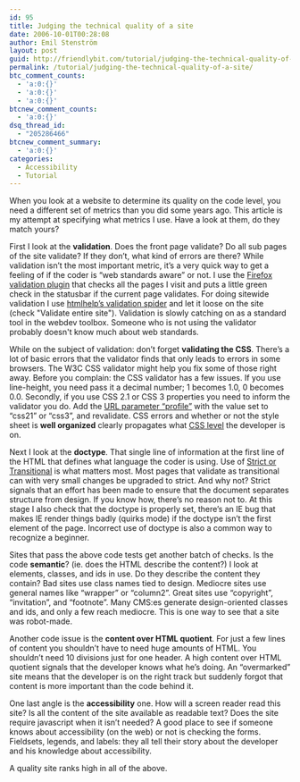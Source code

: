 ```yaml
---
id: 95
title: Judging the technical quality of a site
date: 2006-10-01T00:28:08
author: Emil Stenström
layout: post
guid: http://friendlybit.com/tutorial/judging-the-technical-quality-of-a-site/
permalink: /tutorial/judging-the-technical-quality-of-a-site/
btc_comment_counts:
  - 'a:0:{}'
  - 'a:0:{}'
  - 'a:0:{}'
btcnew_comment_counts:
  - 'a:0:{}'
dsq_thread_id:
  - "205286466"
btcnew_comment_summary:
  - 'a:0:{}'
categories:
  - Accessibility
  - Tutorial
---
```

When you look at a website to determine its quality on the code level, you need a different set of metrics than you did some years ago. This article is my attempt at specifying what metrics I use. Have a look at them, do they match yours?

First I look at the **validation**. Does the front page validate? Do all sub pages of the site validate? If they don’t, what kind of errors are there? While validation isn’t the most important metric, it’s a very quick way to get a feeling of if the coder is “web standards aware” or not. I use the [Firefox validation plugin](http://users.skynet.be/mgueury/mozilla/) that checks all the pages I visit and puts a little green check in the statusbar if the current page validates. For doing sitewide validation I use [htmlhelp’s validation spider](http://www.htmlhelp.com/tools/validator/) and let it loose on the site (check "Validate entire site"). Validation is slowly catching on as a standard tool in the webdev toolbox. Someone who is not using the validator probably doesn't know much about web standards.

While on the subject of validation: don’t forget **validating the CSS**. There’s a lot of basic errors that the validator finds that only leads to errors in some browsers. The W3C CSS validator might help you fix some of those right away. Before you complain: the CSS validator has a few issues. If you use line-height, you need pass it a decimal number; 1 becomes 1.0, 0 becomes 0.0. Secondly, if you use CSS 2.1 or CSS 3 properties you need to inform the validator you do. Add the [URL parameter “profile”](http://jigsaw.w3.org/css-validator/validator?uri=http%3A%2F%2Ffriendlybit.com&amp;usermedium=all&amp;profile=css21) with the value set to “css21” or “css3”, and revalidate. CSS errors and whether or not the style sheet is **well organized** clearly propagates what [CSS level](/css/levels-of-css-knowledge/) the developer is on.

Next I look at the **doctype**. That single line of information at the first line of the HTML that defines what language the coder is using. Use of [Strict or Transitional](http://accessites.org/gbcms_xml/news_page.php?id=23) is what matters most. Most pages that validate as transitional can with very small changes be upgraded to strict. And why not? Strict signals that an effort has been made to ensure that the document separates structure from design. If you know how, there’s no reason not to. At this stage I also check that the doctype is properly set, there’s an IE bug that makes IE render things badly (quirks mode) if the doctype isn’t the first element of the page. Incorrect use of doctype is also a common way to recognize a beginner.

Sites that pass the above code tests get another batch of checks. Is the code **semantic**? (ie. does the HTML describe the content?) I look at elements, classes, and ids in use. Do they describe the content they contain? Bad sites use class names tied to design. Mediocre sites use general names like “wrapper” or “column2”. Great sites use “copyright”, “invitation”, and “footnote”. Many CMS:es generate design-oriented classes and ids, and only a few reach mediocre. This is one way to see that a site was robot-made.

Another code issue is the **content over HTML quotient**. For just a few lines of content you shouldn’t have to need huge amounts of HTML. You shouldn’t need 10 divisions just for one header. A high content over HTML quotient signals that the developer knows what he’s doing. An “overmarked” site means that the developer is on the right track but suddenly forgot that content is more important than the code behind it.

One last angle is the **accessibility** one. How will a screen reader read this site? Is all the content of the site available as readable text? Does the site require javascript when it isn’t needed? A good place to see if someone knows about accessibility (on the web) or not is checking the forms. Fieldsets, legends, and labels: they all tell their story about the developer and his knowledge about accessibility.

A quality site ranks high in all of the above.
